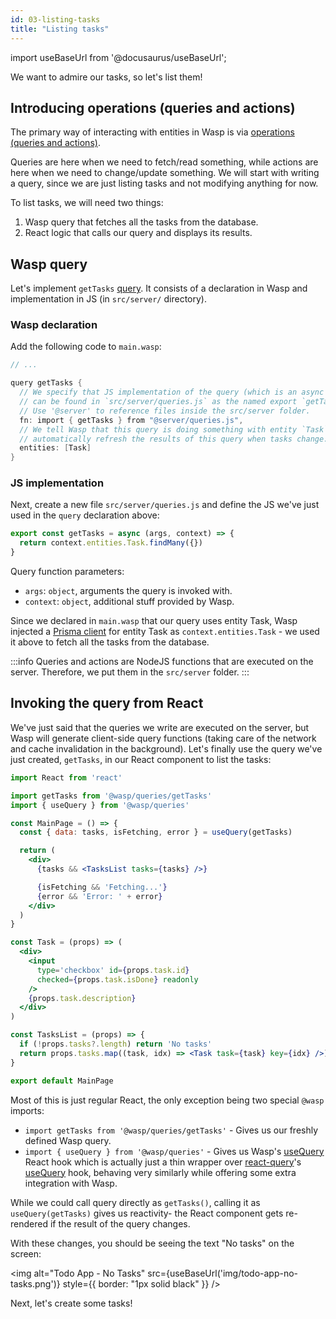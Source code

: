 ```yaml
---
id: 03-listing-tasks
title: "Listing tasks"
---
```


import useBaseUrl from '@docusaurus/useBaseUrl';

We want to admire our tasks, so let's list them!

## Introducing operations (queries and actions)

The primary way of interacting with entities in Wasp is via [operations (queries and actions)](language/features.md#queries-and-actions-aka-operations).

Queries are here when we need to fetch/read something, while actions are here when we need to change/update something.
We will start with writing a query, since we are just listing tasks and not modifying anything for now.

To list tasks, we will need two things:
1. Wasp query that fetches all the tasks from the database.
2. React logic that calls our query and displays its results.

## Wasp query

Let's implement `getTasks` [query](language/features.md#query).
It consists of a declaration in Wasp and implementation in JS (in `src/server/` directory).

### Wasp declaration
Add the following code to `main.wasp`:
```c title="main.wasp"
// ...

query getTasks {
  // We specify that JS implementation of the query (which is an async JS function)
  // can be found in `src/server/queries.js` as the named export `getTasks`.
  // Use '@server' to reference files inside the src/server folder.
  fn: import { getTasks } from "@server/queries.js",
  // We tell Wasp that this query is doing something with entity `Task`. With that, Wasp will
  // automatically refresh the results of this query when tasks change.
  entities: [Task]
}
```

### JS implementation
Next, create a new file `src/server/queries.js` and define the JS we've just used in the `query` declaration above:

```js title="src/server/queries.js"
export const getTasks = async (args, context) => {
  return context.entities.Task.findMany({})
}
```

Query function parameters:
- `args`: `object`, arguments the query is invoked with.
- `context`: `object`, additional stuff provided by Wasp.


Since we declared in `main.wasp` that our query uses entity Task, Wasp injected a [Prisma client](https://www.prisma.io/docs/reference/tools-and-interfaces/prisma-client/crud) for entity Task as `context.entities.Task` - we used it above to fetch all the tasks from the database.

:::info
Queries and actions are NodeJS functions that are executed on the server. Therefore, we put them in the `src/server` folder.
:::

## Invoking the query from React

We've just said that the queries we write are executed on the server, but Wasp will generate client-side query functions (taking care of the network and cache invalidation in the background). Let's finally use the query we've just created, `getTasks`, in our React component to list the tasks:

```jsx {3-4,7-16,19-32} title="src/client/MainPage.js"
import React from 'react'

import getTasks from '@wasp/queries/getTasks'
import { useQuery } from '@wasp/queries'

const MainPage = () => {
  const { data: tasks, isFetching, error } = useQuery(getTasks)

  return (
    <div>
      {tasks && <TasksList tasks={tasks} />}

      {isFetching && 'Fetching...'}
      {error && 'Error: ' + error}
    </div>
  )
}

const Task = (props) => (
  <div>
    <input
      type='checkbox' id={props.task.id}
      checked={props.task.isDone} readonly
    />
    {props.task.description}
  </div>
)

const TasksList = (props) => {
  if (!props.tasks?.length) return 'No tasks'
  return props.tasks.map((task, idx) => <Task task={task} key={idx} />)
}

export default MainPage
```

Most of this is just regular React, the only exception being two special `@wasp` imports:
 - `import getTasks from '@wasp/queries/getTasks'` - Gives us our freshly defined Wasp query.
 - `import { useQuery } from '@wasp/queries'` - Gives us Wasp's [useQuery](language/features.md#the-usequery-hook) React hook which is actually just a thin wrapper over [react-query](https://github.com/tannerlinsley/react-query)'s [useQuery](https://react-query.tanstack.com/docs/guides/queries) hook, behaving very similarly while offering some extra integration with Wasp.

While we could call query directly as `getTasks()`, calling it as `useQuery(getTasks)` gives us reactivity- the React component gets re-rendered if the result of the query changes.

With these changes, you should be seeing the text "No tasks" on the screen:

<img alt="Todo App - No Tasks"
     src={useBaseUrl('img/todo-app-no-tasks.png')}
     style={{ border: "1px solid black" }}
/>

Next, let's create some tasks!
